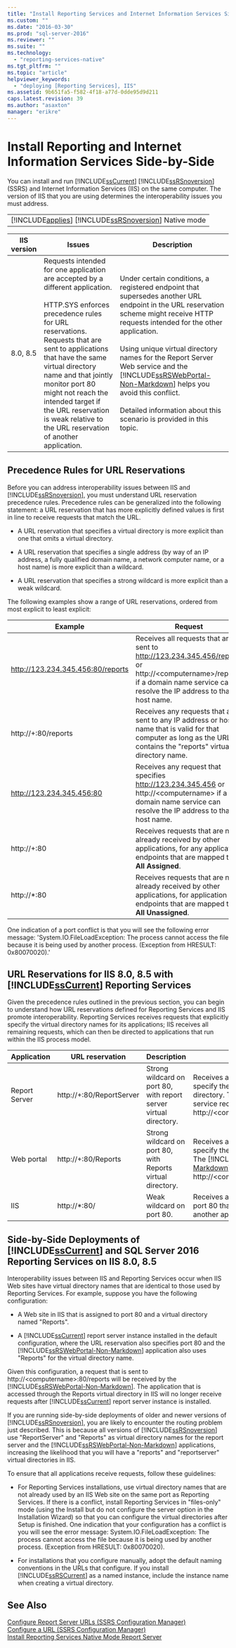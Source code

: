 ```yaml
---
title: "Install Reporting Services and Internet Information Services Side-by-Side (SSRS Native Mode) | Microsoft Docs"
ms.custom: ""
ms.date: "2016-03-30"
ms.prod: "sql-server-2016"
ms.reviewer: ""
ms.suite: ""
ms.technology: 
  - "reporting-services-native"
ms.tgt_pltfrm: ""
ms.topic: "article"
helpviewer_keywords: 
  - "deploying [Reporting Services], IIS"
ms.assetid: 9b651fa5-f582-4f18-a77d-0dde95d9d211
caps.latest.revision: 39
ms.author: "asaxton"
manager: "erikre"
---
```

# Install Reporting and Internet Information Services Side-by-Side
  You can install and run [!INCLUDE[ssCurrent](../../../advanced-analytics/r-services/includes/sscurrent-md.md)] [!INCLUDE[ssRSnoversion](../../../advanced-analytics/r-services/includes/ssrsnoversion-md.md)] (SSRS) and Internet Information Services (IIS) on the same computer. The version of IIS that you are using determines the interoperability issues you must address.  
  
||  
|-|  
|[!INCLUDE[applies](../../../analysis-services/includes/applies-md.md)] [!INCLUDE[ssRSnoversion](../../../advanced-analytics/r-services/includes/ssrsnoversion-md.md)] Native mode|  
  
|IIS version|Issues|Description|  
|-----------------|------------|-----------------|  
|8.0, 8.5|Requests intended for one application are accepted by a different application.<br /><br /> HTTP.SYS enforces precedence rules for URL reservations. Requests that are sent to applications that have the same virtual directory name and that jointly monitor port 80 might not reach the intended target if the URL reservation is weak relative to the URL reservation of another application.|Under certain conditions, a registered endpoint that supersedes another URL endpoint in the URL reservation scheme might receive HTTP requests intended for the other application.<br /><br /> Using unique virtual directory names for the Report Server Web service and the [!INCLUDE[ssRSWebPortal-Non-Markdown](../../../database-engine/availability-groups/windows/includes/ssrswebportal-non-markdown-md.md)] helps you avoid this conflict.<br /><br /> Detailed information about this scenario is provided in this topic.|  
  
## Precedence Rules for URL Reservations  
 Before you can address interoperability issues between IIS and [!INCLUDE[ssRSnoversion](../../../advanced-analytics/r-services/includes/ssrsnoversion-md.md)], you must understand URL reservation precedence rules. Precedence rules can be generalized into the following statement: a URL reservation that has more explicitly defined values is first in line to receive requests that match the URL.  
  
-   A URL reservation that specifies a virtual directory is more explicit than one that omits a virtual directory.  
  
-   A URL reservation that specifies a single address (by way of an IP address, a fully qualified domain name, a network computer name, or a host name) is more explicit than a wildcard.  
  
-   A URL reservation that specifies a strong wildcard is more explicit than a weak wildcard.  
  
 The following examples show a range of URL reservations, ordered from most explicit to least explicit:  
  
|Example|Request|  
|-------------|-------------|  
|http://123.234.345.456:80/reports|Receives all requests that are sent to http://123.234.345.456/reports or http://\<computername>/reports if a domain name service can resolve the IP address to that host name.|  
|http://+:80/reports|Receives any requests that are sent to any IP address or host name that is valid for that computer as long as the URL contains the "reports" virtual directory name.|  
|http://123.234.345.456:80|Receives any request that specifies http://123.234.345.456 or http://\<computername> if a domain name service can resolve the IP address to that host name.|  
|http://+:80|Receives requests that are not already received by other applications, for any application endpoints that are mapped to **All Assigned**.|  
|http://*:80|Receives requests that are not already received by other applications, for application endpoints that are mapped to **All Unassigned**.|  
  
 One indication of a port conflict is that you will see the following error message: 'System.IO.FileLoadException: The process cannot access the file because it is being used by another process. (Exception from HRESULT: 0x80070020).'  
  
## URL Reservations for IIS 8.0, 8.5 with [!INCLUDE[ssCurrent](../../../advanced-analytics/r-services/includes/sscurrent-md.md)] Reporting Services  
 Given the precedence rules outlined in the previous section, you can begin to understand how URL reservations defined for Reporting Services and IIS promote interoperability. Reporting Services receives requests that explicitly specify the virtual directory names for its applications; IIS receives all remaining requests, which can then be directed to applications that run within the IIS process model.  
  
|Application|URL reservation|Description|Request receipt|  
|-----------------|---------------------|-----------------|---------------------|  
|Report Server|http://+:80/ReportServer|Strong wildcard on port 80, with report server virtual directory.|Receives all requests on port 80 that specify the report server virtual directory. The Report Server Web service receives all requests to http://\<computername>/reportserver.|  
|Web portal|http://+:80/Reports|Strong wildcard on port 80, with Reports virtual directory.|Receives all requests on port 80 that specify the reports virtual directory. The [!INCLUDE[ssRSWebPortal-Non-Markdown](../../../database-engine/availability-groups/windows/includes/ssrswebportal-non-markdown-md.md)] receives all requests to http://\<computername>/reports.|  
|IIS|http://*:80/|Weak wildcard on port 80.|Receives any remaining requests on port 80 that are not received by another application.|  
  
## Side-by-Side Deployments of [!INCLUDE[ssCurrent](../../../advanced-analytics/r-services/includes/sscurrent-md.md)] and SQL Server 2016 Reporting Services on IIS 8.0, 8.5  
 Interoperability issues between IIS and Reporting Services occur when IIS Web sites have virtual directory names that are identical to those used by Reporting Services. For example, suppose you have the following configuration:  
  
-   A Web site in IIS that is assigned to port 80 and a virtual directory named "Reports".  
  
-   A [!INCLUDE[ssCurrent](../../../advanced-analytics/r-services/includes/sscurrent-md.md)] report server instance installed in the default configuration, where the URL reservation also specifies port 80 and the [!INCLUDE[ssRSWebPortal-Non-Markdown](../../../database-engine/availability-groups/windows/includes/ssrswebportal-non-markdown-md.md)] application also uses "Reports" for the virtual directory name.  
  
 Given this configuration, a request that is sent to http://\<computername>:80/reports will be received by the [!INCLUDE[ssRSWebPortal-Non-Markdown](../../../database-engine/availability-groups/windows/includes/ssrswebportal-non-markdown-md.md)]. The application that is accessed through the Reports virtual directory in IIS will no longer receive requests after [!INCLUDE[ssCurrent](../../../advanced-analytics/r-services/includes/sscurrent-md.md)] report server instance is installed.  
  
 If you are running side-by-side deployments of older and newer versions of [!INCLUDE[ssRSnoversion](../../../advanced-analytics/r-services/includes/ssrsnoversion-md.md)], you are likely to encounter the routing problem just described. This is because all versions of [!INCLUDE[ssRSnoversion](../../../advanced-analytics/r-services/includes/ssrsnoversion-md.md)] use "ReportServer" and "Reports" as virtual directory names for the report server and the [!INCLUDE[ssRSWebPortal-Non-Markdown](../../../database-engine/availability-groups/windows/includes/ssrswebportal-non-markdown-md.md)] applications, increasing the likelihood that you will have a "reports" and "reportserver" virtual directories in IIS.  
  
 To ensure that all applications receive requests, follow these guidelines:  
  
-   For Reporting Services installations, use virtual directory names that are not already used by an IIS Web site on the same port as Reporting Services. If there is a conflict, install Reporting Services in "files-only" mode (using the Install but do not configure the server option in the Installation Wizard) so that you can configure the virtual directories after Setup is finished. One indication that your configuration has a conflict is you will see the error message: System.IO.FileLoadException: The process cannot access the file because it is being used by another process. (Exception from HRESULT: 0x80070020).  
  
-   For installations that you configure manually, adopt the default naming conventions in the URLs that configure. If you install [!INCLUDE[ssRSCurrent](../../../reporting-services/includes/ssrscurrent-md.md)] as a named instance, include the instance name when creating a virtual directory.  
  
## See Also  
 [Configure Report Server URLs  &#40;SSRS Configuration Manager&#41;](../../../reporting-services/install/windows/configure-report-server-urls-ssrs-configuration-manager.md)   
 [Configure a URL  &#40;SSRS Configuration Manager&#41;](../../../reporting-services/install/windows/configure-a-url-ssrs-configuration-manager.md)   
 [Install Reporting Services Native Mode Report Server](../Topic/Install%20Reporting%20Services%20Native%20Mode%20Report%20Server.md)  
  
  